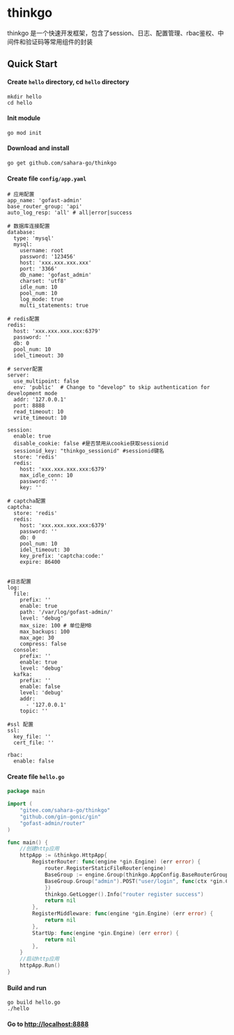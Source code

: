 # thinkgo

thinkgo 是一个快速开发框架，包含了session、日志、配置管理、rbac鉴权、中间件和验证码等常用组件的封装


## Quick Start

#### Create `hello` directory, cd `hello` directory

    mkdir hello
    cd hello
 
#### Init module

    go mod init

#### Download and install

    go get github.com/sahara-go/thinkgo
    
#### Create file `config/app.yaml`

```
# 应用配置
app_name: 'gofast-admin'
base_router_group: 'api'
auto_log_resp: 'all' # all|error|success

# 数据库连接配置
database:
  type: 'mysql'
  mysql:
    username: root
    password: '123456'
    host: 'xxx.xxx.xxx.xxx'
    port: '3366'
    db_name: 'gofast_admin'
    charset: 'utf8'
    idle_num: 10
    pool_num: 10
    log_mode: true
    multi_statements: true

# redis配置
redis:
  host: 'xxx.xxx.xxx.xxx:6379'
  password: ''
  db: 0
  pool_num: 10
  idel_timeout: 30

# server配置
server:
  use_multipoint: false
  env: 'public'  # Change to "develop" to skip authentication for development mode
  addr: '127.0.0.1'
  port: 8888
  read_timeout: 10
  write_timeout: 10

session:
  enable: true
  disable_cookie: false #是否禁用从cookie获取sessionid
  sessionid_key: "thinkgo_sessionid" #sessionid键名
  store: 'redis'
  redis:
    host: 'xxx.xxx.xxx.xxx:6379'
    max_idle_conn: 10
    password: ''
    key: ''

# captcha配置
captcha:
  store: 'redis'
  redis:
    host: 'xxx.xxx.xxx.xxx:6379'
    password: ''
    db: 0
    pool_num: 10
    idel_timeout: 30
    key_prefix: 'captcha:code:'
    expire: 86400


#日志配置
log:
  file:
    prefix: ''
    enable: true
    path: '/var/log/gofast-admin/'
    level: 'debug'
    max_size: 100 # 单位是MB
    max_backups: 100
    max_age: 30
    compress: false
  console:
    prefix: ''
    enable: true
    level: 'debug'
  kafka:
    prefix: ''
    enable: false
    level: 'debug'
    addr:
      - '127.0.0.1'
    topic: ''

#ssl 配置
ssl:
  key_file: ''
  cert_file: ''

rbac:
  enable: false

```

#### Create file `hello.go`
```go
package main

import (
	"gitee.com/sahara-go/thinkgo"
	"github.com/gin-gonic/gin"
	"gofast-admin/router"
)

func main() {
	//创建http应用
	httpApp := &thinkgo.HttpApp{
		RegisterRouter: func(engine *gin.Engine) (err error) {
			router.RegisterStaticFileRouter(engine)
			BaseGroup := engine.Group(thinkgo.AppConfig.BaseRouterGroup)
			BaseGroup.Group("admin").POST("user/login", func(ctx *gin.Context) {
			})
			thinkgo.GetLogger().Info("router register success")
			return nil
		},
		RegisterMiddleware: func(engine *gin.Engine) (err error) {
			return nil
		},
		StartUp: func(engine *gin.Engine) (err error) {
			return nil
		},
	}
	//启动http应用
	httpApp.Run()
}
```
#### Build and run

    go build hello.go
    ./hello

#### Go to [http://localhost:8888](http://localhost:8888)
